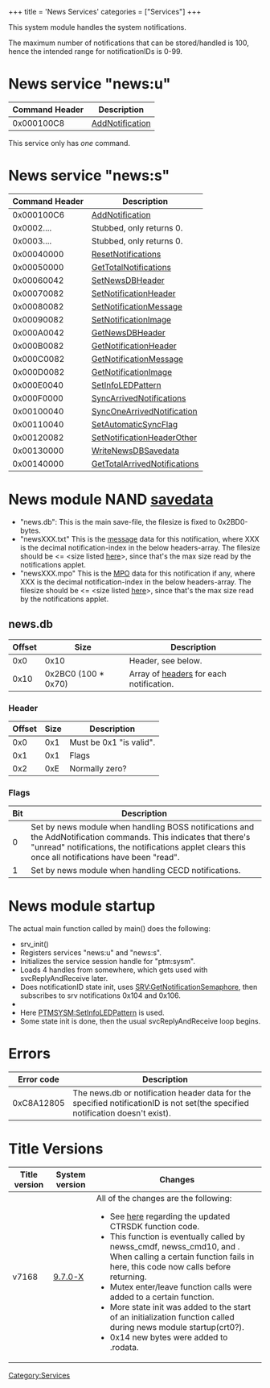 +++
title = 'News Services'
categories = ["Services"]
+++

This system module handles the system notifications.

The maximum number of notifications that can be stored/handled is 100,
hence the intended range for notificationIDs is 0-99.

# News service "news:u"

| Command Header | Description                                         |
|----------------|-----------------------------------------------------|
| 0x000100C8     | [AddNotification](NEWSU:AddNotification "wikilink") |

This service only has *one* command.

# News service "news:s"

| Command Header | Description                                                                   |
|----------------|-------------------------------------------------------------------------------|
| 0x000100C6     | [AddNotification](NEWSS:AddNotification "wikilink")                           |
| 0x0002....     | Stubbed, only returns 0.                                                      |
| 0x0003....     | Stubbed, only returns 0.                                                      |
| 0x00040000     | [ResetNotifications](NEWSS:ResetNotifications "wikilink")                     |
| 0x00050000     | [GetTotalNotifications](NEWSS:GetTotalNotifications "wikilink")               |
| 0x00060042     | [SetNewsDBHeader](NEWSS:SetNewsDBHeader "wikilink")                           |
| 0x00070082     | [SetNotificationHeader](NEWSS:SetNotificationHeader "wikilink")               |
| 0x00080082     | [SetNotificationMessage](NEWSS:SetNotificationMessage "wikilink")             |
| 0x00090082     | [SetNotificationImage](NEWSS:SetNotificationImage "wikilink")                 |
| 0x000A0042     | [GetNewsDBHeader](NEWSS:GetNewsDBHeader "wikilink")                           |
| 0x000B0082     | [GetNotificationHeader](NEWSS:GetNotificationHeader "wikilink")               |
| 0x000C0082     | [GetNotificationMessage](NEWSS:GetNotificationMessage "wikilink")             |
| 0x000D0082     | [GetNotificationImage](NEWSS:GetNotificationImage "wikilink")                 |
| 0x000E0040     | [SetInfoLEDPattern](NEWSS:SetInfoLEDPattern "wikilink")                       |
| 0x000F0000     | [SyncArrivedNotifications](NEWSS:SyncArrivedNotifications "wikilink")         |
| 0x00100040     | [SyncOneArrivedNotification](NEWSS:SyncOneArrivedNotification "wikilink")     |
| 0x00110040     | [SetAutomaticSyncFlag](NEWSS:SetAutomaticSyncFlag "wikilink")                 |
| 0x00120082     | [SetNotificationHeaderOther](NEWSS:SetNotificationHeaderOther "wikilink")     |
| 0x00130000     | [WriteNewsDBSavedata](NEWSS:WriteNewsDBSavedata "wikilink")                   |
| 0x00140000     | [GetTotalArrivedNotifications](NEWSS:GetTotalArrivedNotifications "wikilink") |

# News module NAND [savedata](System_SaveData "wikilink")

- "news.db": This is the main save-file, the filesize is fixed to
  0x2BD0-bytes.
- "newsXXX.txt" This is the [message](NEWSS:AddNotification "wikilink")
  data for this notification, where XXX is the decimal
  notification-index in the below headers-array. The filesize should be
  \<= \<size listed [here](NEWSS:GetNotificationMessage "wikilink")\>,
  since that's the max size read by the notifications applet.
- "newsXXX.mpo" This is the [MPO](NEWSS:AddNotification "wikilink") data
  for this notification if any, where XXX is the decimal
  notification-index in the below headers-array. The filesize should be
  \<= \<size listed [here](NEWSS:GetNotificationImage "wikilink")\>,
  since that's the max size read by the notifications applet.

## news.db

| Offset | Size                 | Description                                                                 |
|--------|----------------------|-----------------------------------------------------------------------------|
| 0x0    | 0x10                 | Header, see below.                                                          |
| 0x10   | 0x2BC0 (100 \* 0x70) | Array of [headers](NEWSS:AddNotification "wikilink") for each notification. |

### Header

| Offset | Size | Description             |
|--------|------|-------------------------|
| 0x0    | 0x1  | Must be 0x1 "is valid". |
| 0x1    | 0x1  | Flags                   |
| 0x2    | 0xE  | Normally zero?          |

### Flags

| Bit | Description                                                                                                                                                                                                             |
|-----|-------------------------------------------------------------------------------------------------------------------------------------------------------------------------------------------------------------------------|
| 0   | Set by news module when handling BOSS notifications and the AddNotification commands. This indicates that there's "unread" notifications, the notifications applet clears this once all notifications have been "read". |
| 1   | Set by news module when handling CECD notifications.                                                                                                                                                                    |

# News module startup

The actual main function called by main() does the following:

- srv_init()
- Registers services "news:u" and "news:s".
- Initializes the service session handle for "ptm:sysm".
- Loads 4 handles from somewhere, which gets used with
  svcReplyAndReceive later.
- Does notificationID state init, uses
  [SRV:GetNotificationSemaphore](SRV:GetNotificationSemaphore "wikilink"),
  then subscribes to srv notifications 0x104 and 0x106.
- <Some func calls>
- Here [PTMSYSM:SetInfoLEDPattern](PTMSYSM:SetInfoLEDPattern "wikilink")
  is used.
- Some state init is done, then the usual svcReplyAndReceive loop
  begins.

# Errors

| Error code | Description                                                                                                                    |
|------------|--------------------------------------------------------------------------------------------------------------------------------|
| 0xC8A12805 | The news.db or notification header data for the specified notificationID is not set(the specified notification doesn't exist). |

# Title Versions

<table>
<thead>
<tr class="header">
<th>Title version</th>
<th>System version</th>
<th>Changes</th>
</tr>
</thead>
<tbody>
<tr class="odd">
<td>v7168</td>
<td><a {{% href "../9.7.0-25" %}} title="wikilink">9.7.0-X</a></td>
<td>All of the changes are the following:</p>
<ul>
<li>See <a {{% href "../9.7.0-25" %}} title="wikilink">here</a> regarding the
updated CTRSDK function code.</li>
<li>This function is eventually called by newss_cmdf, newss_cmd10, and
<certain function>. When calling a certain function fails in here, this
code now calls <another certain function> before returning.</li>
<li>Mutex enter/leave function calls were added to a certain
function.</li>
<li>More state init was added to the start of an initialization function
called during news module startup(crt0?).</li>
<li>0x14 new bytes were added to .rodata.</li>
</ul></td>
</tr>
</tbody>
</table>

[Category:Services](Category:Services "wikilink")
